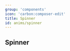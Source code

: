 ```yaml
---
group: 'components'
icon: 'carbon:composer-edit'
title: Spinner
id: anims/spinner
---
```


## Spinner
